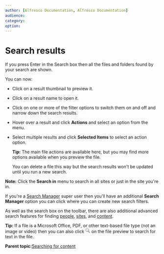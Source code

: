 ```yaml
---
author: [Alfresco Documentation, Alfresco Documentation]
audience: 
category: 
option: 
---
```


# Search results

If you press Enter in the Search box then all the files and folders found by your search are shown.

You can now:

-   Click on a result thumbnail to preview it.
-   Click on a result name to open it.

-   Click on one or more of the filter options to switch them on and off and narrow down the search results.

-   Hover over a result and click **Actions** and select an option from the menu.

-   Select multiple results and click **Selected Items** to select an action option.

    **Tip:** The main file actions are available here, but you may find more options available when you preview the file.

    You can delete a file this way but the search results won't be updated until you run a new search.


**Note:** Click the **Search in** menu to search in all sites or just in the site you're in.

If you're a [Search Manager](super-search-manager.md) super user then you'll have an additional **Search Manager** option you can click where you can create new search filters.

As well as the search box on the toolbar, there are also additional advanced search features for finding [people](../tasks/people-search.md), [sites](../tasks/sites-search.md), and [content](../tasks/search-advanced.md).

**Tip:** If a file is a Microsoft Office, PDF, or other text-based file type \(not an image or video\) then you can also click ![Advanced Search icon](../images/advanced-search-icon.png) on the file preview to search for text in the file.

**Parent topic:**[Searching for content](../concepts/searches.md)

